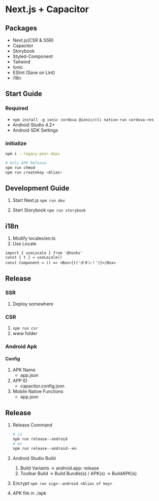 # Next.js + Capacitor

## Packages

- Next.js(CSR & SSR)
- Capacitor
- Storybook
- Styled-Component
- Tailwind
- Ionic
- ESlint (Save on Lint)
- i18n

## Start Guide

### Required

- `npm install -g ionic cordova @ionic/cli native-run cordova-res`
- Android Studio 4.2+
- Android SDK Settings

### initialize

```sh
npm i --legacy-peer-deps

# Only APK Release
npm run chmod
npm run createkey <Alias>
```

## Development Guide

1. Start Next.js
   `npm run dev`

2. Start Storybook
   `npm run storybook`

## i18n

1. Modify locales/en.ts
2. Use Locale

```tsx
import { useLocale } from '@hooks'
const { t } = useLocale()
const Component = () => <Box>{t('ボタン！')}</Box>
```

## Release

### SSR

1. Deploy somewhere

### CSR

1. `npm run csr`
2. www folder

### Android Apk

#### Config

1. APK Name
   - app.json
2. APP ID
   - capacitor.config.json
3. Mobile Native Functions
   - app.json

## Release

1. Release Command

   ```sh
   # ja
   npm run release--android
   # en
   npm run release--android--en
   ```

2. Android Studio Build

   1. Build Variants -> android.app: release
   2. Toolbar Build -> Build Bundle(s) / APK(s) -> BuildAPK(s)

3. Encrypt
   `npm run sign--android <Alias of key>`

4. APK file in ./apk
